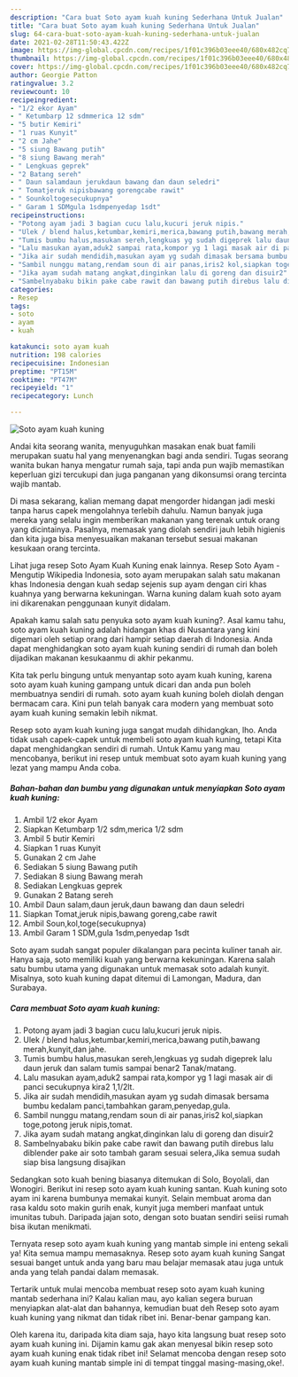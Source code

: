 ```yaml
---
description: "Cara buat Soto ayam kuah kuning Sederhana Untuk Jualan"
title: "Cara buat Soto ayam kuah kuning Sederhana Untuk Jualan"
slug: 64-cara-buat-soto-ayam-kuah-kuning-sederhana-untuk-jualan
date: 2021-02-28T11:50:43.422Z
image: https://img-global.cpcdn.com/recipes/1f01c396b03eee40/680x482cq70/soto-ayam-kuah-kuning-foto-resep-utama.jpg
thumbnail: https://img-global.cpcdn.com/recipes/1f01c396b03eee40/680x482cq70/soto-ayam-kuah-kuning-foto-resep-utama.jpg
cover: https://img-global.cpcdn.com/recipes/1f01c396b03eee40/680x482cq70/soto-ayam-kuah-kuning-foto-resep-utama.jpg
author: Georgie Patton
ratingvalue: 3.2
reviewcount: 10
recipeingredient:
- "1/2 ekor Ayam"
- " Ketumbarp 12 sdmmerica 12 sdm"
- "5 butir Kemiri"
- "1 ruas Kunyit"
- "2 cm Jahe"
- "5 siung Bawang putih"
- "8 siung Bawang merah"
- " Lengkuas geprek"
- "2 Batang sereh"
- " Daun salamdaun jerukdaun bawang dan daun seledri"
- " Tomatjeruk nipisbawang gorengcabe rawit"
- " Sounkoltogesecukupnya"
- " Garam 1 SDMgula 1sdmpenyedap 1sdt"
recipeinstructions:
- "Potong ayam jadi 3 bagian cucu lalu,kucuri jeruk nipis."
- "Ulek / blend halus,ketumbar,kemiri,merica,bawang putih,bawang merah,kunyit,dan jahe."
- "Tumis bumbu halus,masukan sereh,lengkuas yg sudah digeprek lalu daun jeruk dan salam tumis sampai benar2 Tanak/matang."
- "Lalu masukan ayam,aduk2 sampai rata,kompor yg 1 lagi masak air di panci secukupnya kira2 1,1/2lt."
- "Jika air sudah mendidih,masukan ayam yg sudah dimasak bersama bumbu kedalam panci,tambahkan garam,penyedap,gula."
- "Sambil nunggu matang,rendam soun di air panas,iris2 kol,siapkan toge,potong jeruk nipis,tomat."
- "Jika ayam sudah matang angkat,dinginkan lalu di goreng dan disuir2"
- "Sambelnyabaku bikin pake cabe rawit dan bawang putih direbus lalu diblender pake air soto tambah garam sesuai selera,Jika semua sudah siap bisa langsung disajikan"
categories:
- Resep
tags:
- soto
- ayam
- kuah

katakunci: soto ayam kuah 
nutrition: 198 calories
recipecuisine: Indonesian
preptime: "PT15M"
cooktime: "PT47M"
recipeyield: "1"
recipecategory: Lunch

---
```



![Soto ayam kuah kuning](https://img-global.cpcdn.com/recipes/1f01c396b03eee40/680x482cq70/soto-ayam-kuah-kuning-foto-resep-utama.jpg)

Andai kita seorang wanita, menyuguhkan masakan enak buat famili merupakan suatu hal yang menyenangkan bagi anda sendiri. Tugas seorang  wanita bukan hanya mengatur rumah saja, tapi anda pun wajib memastikan keperluan gizi tercukupi dan juga panganan yang dikonsumsi orang tercinta wajib mantab.

Di masa  sekarang, kalian memang dapat mengorder hidangan jadi meski tanpa harus capek mengolahnya terlebih dahulu. Namun banyak juga mereka yang selalu ingin memberikan makanan yang terenak untuk orang yang dicintainya. Pasalnya, memasak yang diolah sendiri jauh lebih higienis dan kita juga bisa menyesuaikan makanan tersebut sesuai makanan kesukaan orang tercinta. 

Lihat juga resep Soto Ayam Kuah Kuning enak lainnya. Resep Soto Ayam - Mengutip Wikipedia Indonesia, soto ayam merupakan salah satu makanan khas Indonesia dengan kuah sedap sejenis sup ayam dengan ciri khas kuahnya yang berwarna kekuningan. Warna kuning dalam kuah soto ayam ini dikarenakan penggunaan kunyit didalam.

Apakah kamu salah satu penyuka soto ayam kuah kuning?. Asal kamu tahu, soto ayam kuah kuning adalah hidangan khas di Nusantara yang kini digemari oleh setiap orang dari hampir setiap daerah di Indonesia. Anda dapat menghidangkan soto ayam kuah kuning sendiri di rumah dan boleh dijadikan makanan kesukaanmu di akhir pekanmu.

Kita tak perlu bingung untuk menyantap soto ayam kuah kuning, karena soto ayam kuah kuning gampang untuk dicari dan anda pun boleh membuatnya sendiri di rumah. soto ayam kuah kuning boleh diolah dengan bermacam cara. Kini pun telah banyak cara modern yang membuat soto ayam kuah kuning semakin lebih nikmat.

Resep soto ayam kuah kuning juga sangat mudah dihidangkan, lho. Anda tidak usah capek-capek untuk membeli soto ayam kuah kuning, tetapi Kita dapat menghidangkan sendiri di rumah. Untuk Kamu yang mau mencobanya, berikut ini resep untuk membuat soto ayam kuah kuning yang lezat yang mampu Anda coba.

<!--inarticleads1-->

##### Bahan-bahan dan bumbu yang digunakan untuk menyiapkan Soto ayam kuah kuning:

1. Ambil 1/2 ekor Ayam
1. Siapkan  Ketumbarp 1/2 sdm,merica 1/2 sdm
1. Ambil 5 butir Kemiri
1. Siapkan 1 ruas Kunyit
1. Gunakan 2 cm Jahe
1. Sediakan 5 siung Bawang putih
1. Sediakan 8 siung Bawang merah
1. Sediakan  Lengkuas geprek
1. Gunakan 2 Batang sereh
1. Ambil  Daun salam,daun jeruk,daun bawang dan daun seledri
1. Siapkan  Tomat,jeruk nipis,bawang goreng,cabe rawit
1. Ambil  Soun,kol,toge(secukupnya)
1. Ambil  Garam 1 SDM,gula 1sdm,penyedap 1sdt


Soto ayam sudah sangat populer dikalangan para pecinta kuliner tanah air. Hanya saja, soto memiliki kuah yang berwarna kekuningan. Karena salah satu bumbu utama yang digunakan untuk memasak soto adalah kunyit. Misalnya, soto kuah kuning dapat ditemui di Lamongan, Madura, dan Surabaya. 

<!--inarticleads2-->

##### Cara membuat Soto ayam kuah kuning:

1. Potong ayam jadi 3 bagian cucu lalu,kucuri jeruk nipis.
1. Ulek / blend halus,ketumbar,kemiri,merica,bawang putih,bawang merah,kunyit,dan jahe.
1. Tumis bumbu halus,masukan sereh,lengkuas yg sudah digeprek lalu daun jeruk dan salam tumis sampai benar2 Tanak/matang.
1. Lalu masukan ayam,aduk2 sampai rata,kompor yg 1 lagi masak air di panci secukupnya kira2 1,1/2lt.
1. Jika air sudah mendidih,masukan ayam yg sudah dimasak bersama bumbu kedalam panci,tambahkan garam,penyedap,gula.
1. Sambil nunggu matang,rendam soun di air panas,iris2 kol,siapkan toge,potong jeruk nipis,tomat.
1. Jika ayam sudah matang angkat,dinginkan lalu di goreng dan disuir2
1. Sambelnyabaku bikin pake cabe rawit dan bawang putih direbus lalu diblender pake air soto tambah garam sesuai selera,Jika semua sudah siap bisa langsung disajikan


Sedangkan soto kuah bening biasanya ditemukan di Solo, Boyolali, dan Wonogiri. Berikut ini resep soto ayam kuah kuning santan. Kuah kuning soto ayam ini karena bumbunya memakai kunyit. Selain membuat aroma dan rasa kaldu soto makin gurih enak, kunyit juga memberi manfaat untuk imunitas tubuh. Daripada jajan soto, dengan soto buatan sendiri seiisi rumah bisa ikutan menikmati. 

Ternyata resep soto ayam kuah kuning yang mantab simple ini enteng sekali ya! Kita semua mampu memasaknya. Resep soto ayam kuah kuning Sangat sesuai banget untuk anda yang baru mau belajar memasak atau juga untuk anda yang telah pandai dalam memasak.

Tertarik untuk mulai mencoba membuat resep soto ayam kuah kuning mantab sederhana ini? Kalau kalian mau, ayo kalian segera buruan menyiapkan alat-alat dan bahannya, kemudian buat deh Resep soto ayam kuah kuning yang nikmat dan tidak ribet ini. Benar-benar gampang kan. 

Oleh karena itu, daripada kita diam saja, hayo kita langsung buat resep soto ayam kuah kuning ini. Dijamin kamu gak akan menyesal bikin resep soto ayam kuah kuning enak tidak ribet ini! Selamat mencoba dengan resep soto ayam kuah kuning mantab simple ini di tempat tinggal masing-masing,oke!.

